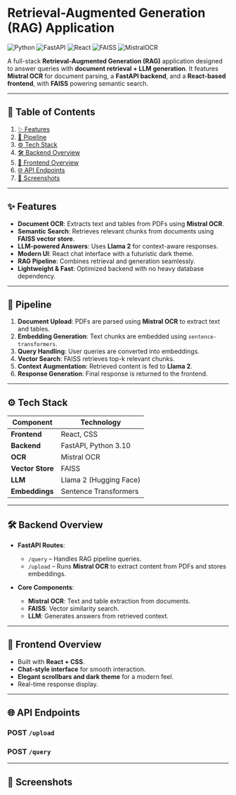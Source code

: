 # Retrieval-Augmented Generation (RAG) Application

![Python](https://img.shields.io/badge/Python-3.10-blue)
![FastAPI](https://img.shields.io/badge/FastAPI-Backend-green)
![React](https://img.shields.io/badge/React-Frontend-blue)
![FAISS](https://img.shields.io/badge/VectorDB-FAISS-yellow)
![MistralOCR](https://img.shields.io/badge/OCR-MistralOCR-orange)

A full-stack **Retrieval-Augmented Generation (RAG)** application designed to answer queries with **document retrieval + LLM generation**. It features **Mistral OCR** for document parsing, a **FastAPI backend**, and a **React-based frontend**, with **FAISS** powering semantic search.

---

## 📑 Table of Contents
1. [✨ Features](#-features)
2. [🔄 Pipeline](#-pipeline)
3. [⚙ Tech Stack](#-tech-stack)
4. [🛠 Backend Overview](#-backend-overview)
5. [🎨 Frontend Overview](#-frontend-overview)
6. [🌐 API Endpoints](#-api-endpoints)
7. [📸 Screenshots](#-screenshots)

---

## ✨ Features
- **Document OCR**: Extracts text and tables from PDFs using **Mistral OCR**.
- **Semantic Search**: Retrieves relevant chunks from documents using **FAISS vector store**.
- **LLM-powered Answers**: Uses **Llama 2** for context-aware responses.
- **Modern UI**: React chat interface with a futuristic dark theme.
- **RAG Pipeline**: Combines retrieval and generation seamlessly.
- **Lightweight & Fast**: Optimized backend with no heavy database dependency.




---

## 🔄 Pipeline
1. **Document Upload**: PDFs are parsed using **Mistral OCR** to extract text and tables.
2. **Embedding Generation**: Text chunks are embedded using `sentence-transformers`.
3. **Query Handling**: User queries are converted into embeddings.
4. **Vector Search**: FAISS retrieves top-k relevant chunks.
5. **Context Augmentation**: Retrieved content is fed to **Llama 2**.
6. **Response Generation**: Final response is returned to the frontend.

---

## ⚙ Tech Stack
| **Component**      | **Technology**            |
|--------------------|---------------------------|
| **Frontend**       | React,  CSS               |
| **Backend**        | FastAPI, Python 3.10      |
| **OCR**            | Mistral OCR               |
| **Vector Store**   | FAISS                     |
| **LLM**            | Llama 2 (Hugging Face)    |
| **Embeddings**     | Sentence Transformers     |





---

## 🛠 Backend Overview
- **FastAPI Routes**:
  - `/query` – Handles RAG pipeline queries.
  - `/upload` – Runs **Mistral OCR** to extract content from PDFs and stores embeddings.
  

- **Core Components**:
  - **Mistral OCR**: Text and table extraction from documents.
  - **FAISS**: Vector similarity search.
  - **LLM**: Generates answers from retrieved context.

---

## 🎨 Frontend Overview
- Built with **React + CSS**.
- **Chat-style interface** for smooth interaction.
- **Elegant scrollbars and dark theme** for a modern feel.
- Real-time response display.

---

## 🌐 API Endpoints
### **POST** `/upload`
### **POST** `/query`


---

## 📸 Screenshots


